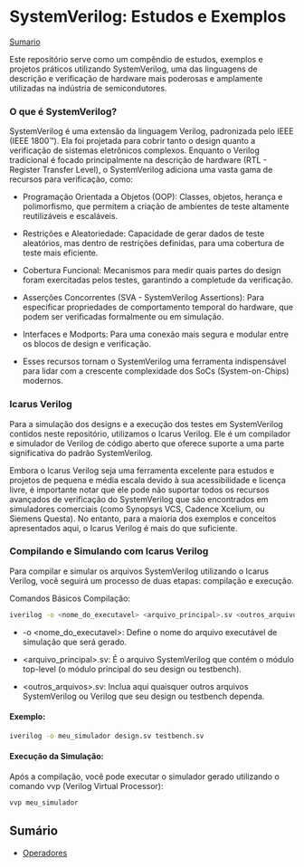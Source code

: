 # SystemVerilog: Estudos e Exemplos

[Sumario](#sumário)

Este repositório serve como um compêndio de estudos, exemplos e projetos práticos utilizando SystemVerilog, uma das linguagens de descrição e verificação de hardware mais poderosas e amplamente utilizadas na indústria de semicondutores. 

<!-- Aqui você encontrará desde conceitos básicos até implementações mais complexas, visando solidificar o conhecimento e explorar as diversas funcionalidades da linguagem. -->

### O que é SystemVerilog?

SystemVerilog é uma extensão da linguagem Verilog, padronizada pelo IEEE (IEEE 1800™). Ela foi projetada para cobrir tanto o design quanto a verificação de sistemas eletrônicos complexos. Enquanto o Verilog tradicional é focado principalmente na descrição de hardware (RTL - Register Transfer Level), o SystemVerilog adiciona uma vasta gama de recursos para verificação, como:

- Programação Orientada a Objetos (OOP): Classes, objetos, herança e polimorfismo, que permitem a criação de ambientes de teste altamente reutilizáveis e escaláveis.

- Restrições e Aleatoriedade: Capacidade de gerar dados de teste aleatórios, mas dentro de restrições definidas, para uma cobertura de teste mais eficiente.

- Cobertura Funcional: Mecanismos para medir quais partes do design foram exercitadas pelos testes, garantindo a completude da verificação.

- Asserções Concorrentes (SVA - SystemVerilog Assertions): Para especificar propriedades de comportamento temporal do hardware, que podem ser verificadas formalmente ou em simulação.

- Interfaces e Modports: Para uma conexão mais segura e modular entre os blocos de design e verificação.

- Esses recursos tornam o SystemVerilog uma ferramenta indispensável para lidar com a crescente complexidade dos SoCs (System-on-Chips) modernos.

### Icarus Verilog

Para a simulação dos designs e a execução dos testes em SystemVerilog contidos neste repositório, utilizamos o Icarus Verilog. Ele é um compilador e simulador de Verilog de código aberto que oferece suporte a uma parte significativa do padrão SystemVerilog.

Embora o Icarus Verilog seja uma ferramenta excelente para estudos e projetos de pequena e média escala devido à sua acessibilidade e licença livre, é importante notar que ele pode não suportar todos os recursos avançados de verificação do SystemVerilog que são encontrados em simuladores comerciais (como Synopsys VCS, Cadence Xcelium, ou Siemens Questa). No entanto, para a maioria dos exemplos e conceitos apresentados aqui, o Icarus Verilog é mais do que suficiente.

### Compilando e Simulando com Icarus Verilog
Para compilar e simular os arquivos SystemVerilog utilizando o Icarus Verilog, você seguirá um processo de duas etapas: compilação e execução.

Comandos Básicos
Compilação:

```bash
iverilog -o <nome_do_executavel> <arquivo_principal>.sv <outros_arquivos>.sv
```
- -o <nome_do_executavel>: Define o nome do arquivo executável de simulação que será gerado.


- <arquivo_principal>.sv: É o arquivo SystemVerilog que contém o módulo top-level (o módulo principal do seu design ou testbench).

- <outros_arquivos>.sv: Inclua aqui quaisquer outros arquivos SystemVerilog ou Verilog que seu design ou testbench dependa.

#### Exemplo:

```bash
iverilog -o meu_simulador design.sv testbench.sv
```

#### Execução da Simulação:
Após a compilação, você pode executar o simulador gerado utilizando o comando vvp (Verilog Virtual Processor):

```bash
vvp meu_simulador
```

## Sumário
- [Operadores](001/index.md)

